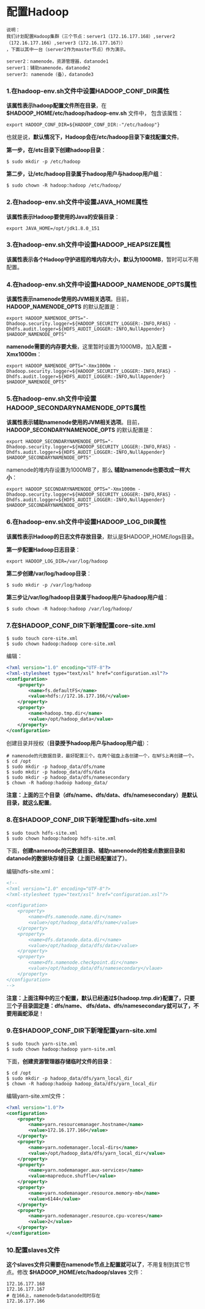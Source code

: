 配置Hadoop
=================================================================================
```
说明：
我们计划配置Hadoop集群（三个节点：server1（172.16.177.168）,server2（172.16.177.166）,server3（172.16.177.167））
，下面以其中一台（server2作为master节点）作为演示。

server2：namenode，资源管理器，datanode1
server1：辅助namenode，datanode2
server3: namenode（备），datanode3
```

### 1.在hadoop-env.sh文件中设置HADOOP_CONF_DIR属性
**该属性表示hadoop配置文件所在目录**，在 **$HADOOP_HOME/etc/hadoop/hadoop-env.sh** 文件中，
包含该属性：
```shell
export HADOOP_CONF_DIR=${HADOOP_CONF_DIR:-"/etc/hadoop"}
```
也就是说，**默认情况下，Hadoop会在/etc/hadoop目录下查找配置文件**。

**第一步，在/etc目录下创建hadoop目录**：
```shell
$ sudo mkdir -p /etc/hadoop
```

**第二步，让/etc/hadoop目录属于hadoop用户与hadoop用户组**：
```shell
$ sudo chown -R hadoop:hadoop /etc/hadoop/
```

### 2.在hadoop-env.sh文件中设置JAVA_HOME属性
**该属性表示Hadoop要使用的Java的安装目录**：
```shell
export JAVA_HOME=/opt/jdk1.8.0_151
```

### 3.在hadoop-env.sh文件中设置HADOOP_HEAPSIZE属性
**该属性表示各个Hadoop守护进程的堆内存大小，默认为1000MB**，暂时可以不用配置。

### 4.在hadoop-env.sh文件中设置HADOOP_NAMENODE_OPTS属性
**该属性表示namenode使用的JVM相关选项**。目前，**HADOOP_NAMENODE_OPTS** 的默认配置是：
```shell
export HADOOP_NAMENODE_OPTS="-Dhadoop.security.logger=${HADOOP_SECURITY_LOGGER:-INFO,RFAS} -Dhdfs.audit.logger=${HDFS_AUDIT_LOGGER:-INFO,NullAppender} $HADOOP_NAMENODE_OPTS"
```
**namenode需要的内存要大些**，这里暂时设置为1000MB，加入配置 **-Xmx1000m**：
```shell
export HADOOP_NAMENODE_OPTS="-Xmx1000m -Dhadoop.security.logger=${HADOOP_SECURITY_LOGGER:-INFO,RFAS} -Dhdfs.audit.logger=${HDFS_AUDIT_LOGGER:-INFO,NullAppender} $HADOOP_NAMENODE_OPTS"
```

### 5.在hadoop-env.sh文件中设置HADOOP_SECONDARYNAMENODE_OPTS属性
**该属性表示辅助namenode使用的JVM相关选项**。目前，**HADOOP_SECONDARYNAMENODE_OPTS** 的默认配置是：
```shell
export HADOOP_SECONDARYNAMENODE_OPTS="-Dhadoop.security.logger=${HADOOP_SECURITY_LOGGER:-INFO,RFAS} -Dhdfs.audit.logger=${HDFS_AUDIT_LOGGER:-INFO,NullAppender} $HADOOP_SECONDARYNAMENODE_OPTS"
```
namenode的堆内存设置为1000MB了，那么 **辅助namenode也要改成一样大小**：
```shell
export HADOOP_SECONDARYNAMENODE_OPTS="-Xmx1000m -Dhadoop.security.logger=${HADOOP_SECURITY_LOGGER:-INFO,RFAS} -Dhdfs.audit.logger=${HDFS_AUDIT_LOGGER:-INFO,NullAppender} $HADOOP_SECONDARYNAMENODE_OPTS"
```

### 6.在hadoop-env.sh文件中设置HADOOP_LOG_DIR属性
**该属性表示Hadoop的日志文件存放目录**，默认是$HADOOP_HOME/logs目录。

**第一步配置Hadoop日志目录**：
```shell
export HADOOP_LOG_DIR=/var/log/hadoop
```

**第二步创建/var/log/hadoop目录**：
```shell
$ sudo mkdir -p /var/log/hadoop
```

**第三步让/var/log/hadoop目录属于hadoop用户与hadoop用户组**：
```shell
$ sudo chown -R hadoop:hadoop /var/log/hadoop/
```

### 7.在$HADOOP_CONF_DIR下新增配置core-site.xml
```shell
$ sudo touch core-site.xml
$ sudo chown hadoop:hadoop core-site.xml
```
编辑：
```xml
<?xml version="1.0" encoding="UTF-8"?>
<?xml-stylesheet type="text/xsl" href="configuration.xsl"?>
<configuration>
    <property>
        <name>fs.defaultFS</name>
        <value>hdfs://172.16.177.166/</value>
    </property>
    <property>
        <name>hadoop.tmp.dir</name>
        <value>/opt/hadoop_data</value>
    </property>
</configuration>
```
创建目录并授权（**目录授予hadoop用户与hadoop用户组**）：
```shell
# namenode的元数据目录，最好配置三个。在两个磁盘上各创建一个，在NFS上再创建一个。
$ cd /opt
$ sudo mkdir -p hadoop_data/dfs/name
$ sudo mkdir -p hadoop_data/dfs/data
$ sudo mkdir -p hadoop_data/dfs/namesecondary
$ chown -R hadoop:hadoop hadoop_data/
```
**注意：上面的三个目录（dfs/name、dfs/data、dfs/namesecondary）是默认目录，就这么配置**。


### 8.在$HADOOP_CONF_DIR下新增配置hdfs-site.xml
```shell
$ sudo touch hdfs-site.xml
$ sudo chown hadoop:hadoop hdfs-site.xml
```
下面，**创建namenode的元数据目录、辅助namenode的检查点数据目录和datanode的数据块存储目录（上面已经配置过了）**。

编辑hdfs-site.xml：
```xml
<!--
<?xml version="1.0" encoding="UTF-8"?>
<?xml-stylesheet type="text/xsl" href="configuration.xsl"?>

<configuration>
    <property>
        <name>dfs.namenode.name.dir</name>
        <value>/opt/hadoop_data/dfs/name</value>
    </property>
    <property>
        <name>dfs.datanode.data.dir</name>
        <value>/opt/hadoop_data/dfs/data</value>
    </property>
    <property>
        <name>dfs.namenode.checkpoint.dir</name>
        <value>/opt/hadoop_data/dfs/namesecondary</vlaue>
    </property>
</configuration>
-->
```
**注意：上面注释中的三个配置，默认已经通过${hadoop.tmp.dir}配置了，只要三个子目录固定是：dfs/name、
dfs/data、dfs/namesecondary就可以了，不要用画蛇添足**！

### 9.在$HADOOP_CONF_DIR下新增配置yarn-site.xml
```shell
$ sudo touch yarn-site.xml
$ sudo chown hadoop:hadoop yarn-site.xml
```
下面，**创建资源管理器存储临时文件的目录**：
```shell
$ cd /opt
$ sudo mkdir -p hadoop_data/dfs/yarn_local_dir
$ chown -R hadoop:hadoop hadoop_data/dfs/yarn_local_dir
```
编辑yarn-site.xml文件：
```xml
<?xml version="1.0"?>
<configuration>
    <property>
        <name>yarn.resourcemanager.hostname</name>
        <value>172.16.177.166</value>
    </property>
    <property>
        <name>yarn.nodemanager.local-dirs</name>
        <value>/opt/hadoop_data/dfs/yarn_local_dir</value>
    </property>
    <property>
        <name>yarn.nodemanager.aux-services</name>
        <value>mapreduce.shuffle</value>
    </property>
    <property>
        <name>yarn.nodemanager.resource.memory-mb</name>
        <value>6144</value>
    </property>
    <property>
        <name>yarn.nodemanager.resource.cpu-vcores</name>
        <value>2</value>
    </property>
</configuration>
```

### 10.配置slaves文件
**这个slaves文件只需要在namenode节点上配置就可以了**，不用复制到其它节点。修改 **$HADOOP_HOME/etc/hadoop/slaves** 文件：
```shell
172.16.177.168
172.16.177.167
# 在166上，namenode与datanode同时存在
172.16.177.166
```
